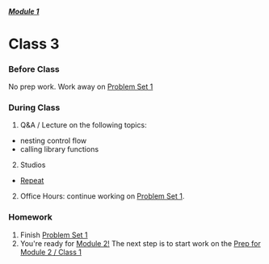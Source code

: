 ##### [Module 1](../..)

# Class 3

### Before Class
No prep work. Work away on [Problem Set 1](http://cdn.cs50.net/2015/fall/psets/1/pset1/pset1.html#getting_started)

### During Class

1. Q&A / Lecture on the following topics:
  * nesting control flow
  * calling library functions
2. Studios
  * [Repeat](../studios/repeat) 
2. Office Hours: continue working on [Problem Set 1](http://cdn.cs50.net/2015/fall/psets/1/pset1/pset1.html#getting_started). 

### Homework
1. Finish [Problem Set 1](http://cdn.cs50.net/2015/fall/psets/1/pset1/pset1.html#getting_started)
2. You're ready for [Module 2!](../../../module2) The next step is to start work on the [Prep for Module 2 / Class 1](../../../module2/materials/class1-prep)


